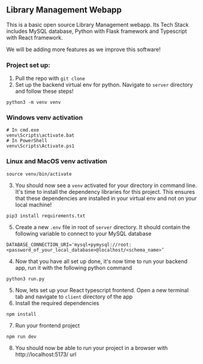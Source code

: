 ## Library Management Webapp

This is a basic open source Library Management webapp. Its Tech Stack includes MySQL database, Python with Flask framework and Typescript with React framework.

We will be adding more features as we improve this software!

### Project set up:
1. Pull the repo with `git clone`
2. Set up the backend virtual env for python. Navigate to `server` directory and follow these steps!
```
python3 -m venv venv
```
### Windows venv activation
```
# In cmd.exe
venv\Scripts\activate.bat
# In PowerShell
venv\Scripts\Activate.ps1
```
### Linux and MacOS venv activation
```
source venv/bin/activate
```
3. You should now see a `venv` activated for your directory in command line. It's time to install the dependency libraries for this project. This ensures that these dependencies are installed in your virtual env and not on your local machine!
```
pip3 install requirements.txt
```
5. Create a new `.env` file in root of `server` directory. It should contain the following variable to connect to your MySQL database
```
DATABASE_CONNECTION_URI='mysql+pymysql://root:<password_of_your_local_database>@localhost/<schema_name>’
```
4. Now that you have all set up done, it's now time to run your backend app, run it with the following python command
```
python3 run.py
```
5. Now, lets set up your React typescript frontend. Open a new terminal tab and navigate to `client` directory of the app
6. Install the required dependencies
```
npm install
```
7. Run your frontend project
```
npm run dev
```
8. You should now be able to run your project in a browser with http://localhost:5173/ url
